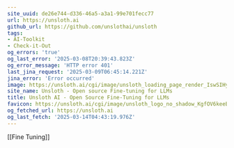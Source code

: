 ```yaml
---
site_uuid: de26e744-d336-46a5-a3a1-99e701fecc77
url: https://unsloth.ai
github_url: https://github.com/unslothai/unsloth
tags:
- AI-Toolkit
- Check-it-Out
og_errors: 'true'
og_last_error: '2025-03-08T20:39:43.823Z'
og_error_message: 'HTTP error 401'
last_jina_request: '2025-03-09T06:45:14.221Z'
jina_error: 'Error occurred'
image: https://unsloth.ai/cgi/image/unsloth_loading_page_render_IswSIHyKOTf-9L-SSjPML.png?format=raw
site_name: Unsloth - Open source Fine-tuning for LLMs
title: Unsloth AI - Open Source Fine-Tuning for LLMs
favicon: https://unsloth.ai/cgi/image/unsloth_logo_no_shadow_KgfOV6keeBZnffQsKUny3.png?width=144&quality=100&height=144&fit=pad&format=auto
og_fetched_url: https://unsloth.ai
og_last_fetch: '2025-03-14T04:43:19.976Z'
---
```

[[Fine Tuning]]
